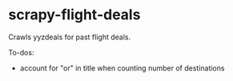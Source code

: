 # scrapy-flight-deals
Crawls yyzdeals for past flight deals.

To-dos:
- account for "or" in title when counting number of destinations
